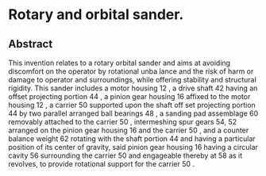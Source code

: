# Rotary and orbital sander.

## Abstract
This invention relates to a rotary orbital sander and aims at avoiding discomfort on the operator by rotational unba lance and the risk of harm or damage to operator and surroundings, while offering stability and structural rigidity. This sander includes a motor housing 12 , a drive shaft 42 having an offset projecting portion 44 , a pinion gear housing 16 affixed to the motor housing 12 , a carrier 50 supported upon the shaft off set projecting portion 44 by two parallel arranged ball bearings 48 , a sanding pad assemblage 60 removably attached to the carrier 50 , intermeshing spur gears 54, 52 arranged on the pinion gear housing 16 and the carrier 50 , and a counter balance weight 62 rotating with the shaft portion 44 and having a particular position of its center of gravity, said pinion gear housing 16 having a circular cavity 56 surrounding the carrier 50 and engageable thereby at 58 as it revolves, to provide rotational support for the carrier 50 .
